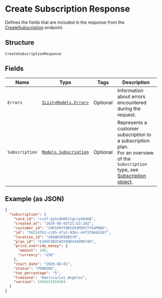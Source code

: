 
# Create Subscription Response

Defines the fields that are included in the response from the
[CreateSubscription](/doc/api/subscriptions.md#create-subscription) endpoint.

## Structure

`CreateSubscriptionResponse`

## Fields

| Name | Type | Tags | Description |
|  --- | --- | --- | --- |
| `Errors` | [`IList<Models.Error>`](/doc/models/error.md) | Optional | Information about errors encountered during the request. |
| `Subscription` | [`Models.Subscription`](/doc/models/subscription.md) | Optional | Represents a customer subscription to a subscription plan.<br>For an overview of the `Subscription` type, see<br>[Subscription object](https://developer.squareup.com/docs/subscriptions-api/overview#subscription-object-overview). |

## Example (as JSON)

```json
{
  "subscription": {
    "card_id": "ccof:qy5x8hHGYsgLrp4Q4GB",
    "created_at": "2020-08-03T21:53:10Z",
    "customer_id": "CHFGVKYY8RSV93M5KCYTG4PN0G",
    "id": "56214fb2-cc85-47a1-93bc-44f3766bb56f",
    "location_id": "S8GWD5R9QB376",
    "plan_id": "6JHXF3B2CW3YKHDV4XEM674H",
    "price_override_money": {
      "amount": 100,
      "currency": "USD"
    },
    "start_date": "2020-08-01",
    "status": "PENDING",
    "tax_percentage": "5",
    "timezone": "America/Los_Angeles",
    "version": 1594155459464
  }
}
```

